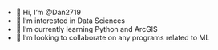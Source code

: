 - 👋 Hi, I’m @Dan2719
- 👀 I’m interested in Data Sciences
- 🌱 I’m currently learning Python and ArcGIS
- 💞️ I’m looking to collaborate on any programs related to ML

<!---
Dan2719/Dan2719 is a ✨ special ✨ repository because its `README.md` (this file) appears on your GitHub profile.
You can click the Preview link to take a look at your changes.
--->
